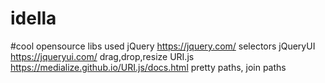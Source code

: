 # idella

#cool opensource libs used
jQuery 		https://jquery.com/	selectors
jQueryUI	https://jqueryui.com/	drag,drop,resize
URI.js 		https://medialize.github.io/URI.js/docs.html	pretty paths, join paths 